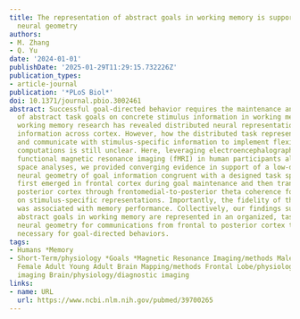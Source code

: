 ```yaml
---
title: The representation of abstract goals in working memory is supported by task-congruent
  neural geometry
authors:
- M. Zhang
- Q. Yu
date: '2024-01-01'
publishDate: '2025-01-29T11:29:15.732226Z'
publication_types:
- article-journal
publication: '*PLoS Biol*'
doi: 10.1371/journal.pbio.3002461
abstract: Successful goal-directed behavior requires the maintenance and implementation
  of abstract task goals on concrete stimulus information in working memory. Previous
  working memory research has revealed distributed neural representations of task
  information across cortex. However, how the distributed task representations emerge
  and communicate with stimulus-specific information to implement flexible goal-directed
  computations is still unclear. Here, leveraging electroencephalography (EEG) and
  functional magnetic resonance imaging (fMRI) in human participants along with state
  space analyses, we provided converging evidence in support of a low-dimensional
  neural geometry of goal information congruent with a designed task space, which
  first emerged in frontal cortex during goal maintenance and then transferred to
  posterior cortex through frontomedial-to-posterior theta coherence for implementation
  on stimulus-specific representations. Importantly, the fidelity of the goal geometry
  was associated with memory performance. Collectively, our findings suggest that
  abstract goals in working memory are represented in an organized, task-congruent
  neural geometry for communications from frontal to posterior cortex to enable computations
  necessary for goal-directed behaviors.
tags:
- Humans *Memory
- Short-Term/physiology *Goals *Magnetic Resonance Imaging/methods Male *Electroencephalography
  Female Adult Young Adult Brain Mapping/methods Frontal Lobe/physiology/diagnostic
  imaging Brain/physiology/diagnostic imaging
links:
- name: URL
  url: https://www.ncbi.nlm.nih.gov/pubmed/39700265
---
```

